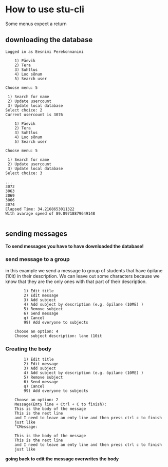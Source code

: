 # How to use stu-cli
Some menus expect a return

## downloading the database
```
Logged in as Eesnimi Perekonnanimi

    1) Päevik
    2) Tera
    3) Suhtlus
    4) Loo sõnum
    5) Search user
    
Choose menu: 5

 1) Search for name
 2) Update usercount
 3) Update local database
Select choice: 2
Current usercount is 3076

    1) Päevik
    2) Tera
    3) Suhtlus
    4) Loo sõnum
    5) Search user
    
Choose menu: 5

 1) Search for name
 2) Update usercount
 3) Update local database
Select choice: 3

...
3072
3063
3069
3066
3074
Elapsed Time: 34.2168653011322
With avarage speed of 89.89718879649148


```
## sending messages
**To send messages you have to have downloaded the database!**

### send message to a group

in this example we send a message to group of students that have õpilane (10it) in their description. We can leave out some characters because we know that they are the only ones with that part of their description.


```
        1) Edit title
        2) Edit message
        3) Add subject
        4) Add subject by description (e.g. õpilane (10ME) )
        5) Remove subject
        6) Send message
        q) Cancel
        99) Add everyone to subjects
         
    Choose an option: 4
    Choose subject description: lane (10it
```
### Creating the body

```
        1) Edit title
        2) Edit message
        3) Add subject
        4) Add subject by description (e.g. õpilane (10ME) )
        5) Remove subject
        6) Send message
        q) Cancel
        99) Add everyone to subjects
         
    Choose an option: 2   
    Message(Emty line + Ctrl + C to finish): 
    This is the body of the message
    This is the next line
    and I need to leave an emty line and then press ctrl c to finish
    just like   
    ^CMessage: 

    This is the body of the message
    This is the next line
    and I need to leave an emty line and then press ctrl c to finish
    just like
```
**going back to edit the message overwrites the body**
